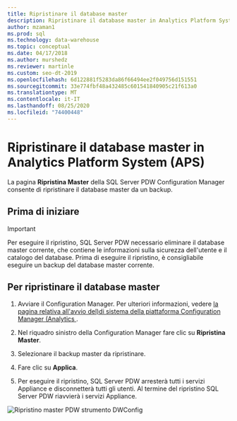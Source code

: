 ```yaml
---
title: Ripristinare il database master
description: Ripristinare il database master in Analytics Platform System (APS).
author: mzaman1
ms.prod: sql
ms.technology: data-warehouse
ms.topic: conceptual
ms.date: 04/17/2018
ms.author: murshedz
ms.reviewer: martinle
ms.custom: seo-dt-2019
ms.openlocfilehash: 6d122881f5283da86f66494ee2f049756d151551
ms.sourcegitcommit: 33e774fbf48a432485c601541840905c21f613a0
ms.translationtype: MT
ms.contentlocale: it-IT
ms.lasthandoff: 08/25/2020
ms.locfileid: "74400448"
---
```

# <a name="restore-the-master-database-in-analytics-platform-system-aps"></a>Ripristinare il database master in Analytics Platform System (APS)
La pagina **Ripristina Master** della SQL Server PDW Configuration Manager consente di ripristinare il database master da un backup.  
  
## <a name="before-you-begin"></a>Prima di iniziare  
  
> [!IMPORTANT]  
> Per eseguire il ripristino, SQL Server PDW necessario eliminare il database master corrente, che contiene le informazioni sulla sicurezza dell'utente e il catalogo del database. Prima di eseguire il ripristino, è consigliabile eseguire un backup del database master corrente.  
  
## <a name="to-restore-the-master-database"></a>Per ripristinare il database master  
  
1.  Avviare il Configuration Manager. Per ulteriori informazioni, vedere [la pagina relativa all'avvio del&#41;di sistema della piattaforma Configuration Manager &#40;Analytics ](launch-the-configuration-manager.md).  
  
2.  Nel riquadro sinistro della Configuration Manager fare clic su **Ripristina Master**.  
  
3.  Selezionare il backup master da ripristinare.  
  
4.  Fare clic su **Applica**.  
  
5.  Per eseguire il ripristino, SQL Server PDW arresterà tutti i servizi Appliance e disconnetterà tutti gli utenti. Al termine del ripristino SQL Server PDW riavvierà i servizi Appliance.  
  
![Ripristino master PDW strumento DWConfig](./media/restore-the-master-database/SQL_Server_PDW_DWConfig_ApplPDWRestore.png "SQL_Server_PDW_DWConfig_ApplPDWRestore")  
  
